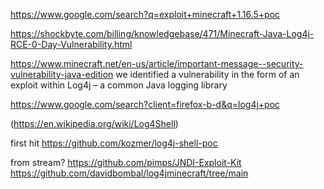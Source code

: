 https://www.google.com/search?q=exploit+minecraft+1.16.5+poc

https://shockbyte.com/billing/knowledgebase/471/Minecraft-Java-Log4j-RCE-0-Day-Vulnerability.html

https://www.minecraft.net/en-us/article/important-message--security-vulnerability-java-edition
we identified a vulnerability in the form of an exploit within Log4j – a common Java logging library

https://www.google.com/search?client=firefox-b-d&q=log4j+poc

(https://en.wikipedia.org/wiki/Log4Shell)

first hit
https://github.com/kozmer/log4j-shell-poc


from stream?
https://github.com/pimps/JNDI-Exploit-Kit
https://github.com/davidbombal/log4jminecraft/tree/main
